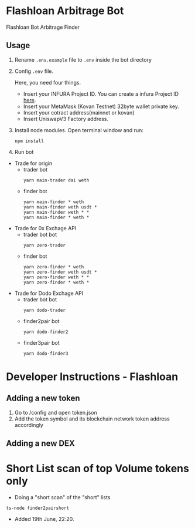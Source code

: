 # Flashloan Arbitrage Bot
Flashloan Bot Arbitrage Finder

## Usage

1. Rename `.env.example` file to `.env` inside the bot directory
 
2. Config `.env` file. 

    Here, you need four things. 
    * Insert your INFURA Project ID. You can create a infura Project ID [here](https://infura.io). 
    * Insert your MetaMask (Kovan Testnet) 32byte wallet private key.
    * Insert your cotract address(mainnet or kovan)
    * Insert UniswapV3 Factory address. 

3. Install node modules. Open terminal window and run:

    ```
    npm install
    ```

4. Run bot

- Trade for origin 
    * trader bot
        ```
        yarn main-trader dai weth
        ```
    * finder bot
        ```
        yarn main-finder * weth
        yarn main-finder weth usdt *
        yarn main-finder weth * *
        yarn main-finder * weth *
        ```
- Trade for 0x Exchage API
    * trader bot bot
        ```
        yarn zero-trader
        ```
    * finder bot
        ```
        yarn zero-finder * weth
        yarn zero-finder weth usdt *
        yarn zero-finder weth * *
        yarn zero-finder * weth *
        ```
- Trade for Dodo Exchage API
    * trader bot bot
        ```
        yarn dodo-trader
        ```
    * finder2pair bot
        ```
        yarn dodo-finder2
    * finder3pair bot
        ```
        yarn dodo-finder3
        ```


# Developer Instructions - Flashloan

## Adding a new token 
1. Go to /config and open token.json
2. Add the token symbol and its blockchain network token address accordingly 


## Adding a new DEX



# Short List scan of top Volume tokens only

- Doing a "short scan" of the "short" lists

```
ts-node finder2pairshort
```

- Added 19th June, 22:20.